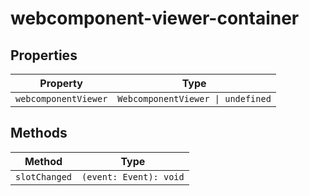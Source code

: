 # webcomponent-viewer-container

## Properties

| Property             | Type                              |
|----------------------|-----------------------------------|
| `webcomponentViewer` | `WebcomponentViewer \| undefined` |

## Methods

| Method        | Type                   |
|---------------|------------------------|
| `slotChanged` | `(event: Event): void` |
